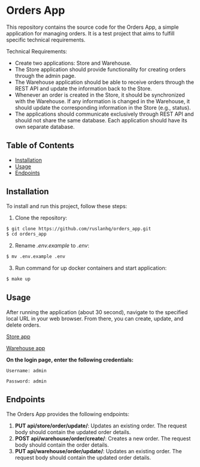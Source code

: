 # Orders App

This repository contains the source code for the Orders App, a simple application for managing orders. It is a test project that aims to fulfill specific technical requirements.

Technical Requirements:

- Create two applications: Store and Warehouse.
- The Store application should provide functionality for creating orders through the admin page.
- The Warehouse application should be able to receive orders through the REST API and update the information back to the Store.
- Whenever an order is created in the Store, it should be synchronized with the Warehouse. If any information is changed in the Warehouse, it should update the corresponding information in the Store (e.g., status).
- The applications should communicate exclusively through REST API and should not share the same database. Each application should have its own separate database.
## Table of Contents

- [Installation](#installation)
- [Usage](#usage)
- [Endpoints](#endpoints)

## Installation

To install and run this project, follow these steps:

1. Clone the repository: 
```sh
$ git clone https://github.com/ruslanhq/orders_app.git
$ cd orders_app
```
2. Rename *.env.example* to *.env*:
```sh
$ mv .env.example .env
```
3. Run command for up docker containers and start application:
```sh
$ make up
```

## Usage

After running the application (about 30 second), navigate to the specified local URL in your web browser. From there, you can create, update, and delete orders.

[Store app](http://127.0.0.1:8000/admin/)

[Warehouse app](http://127.0.0.1:8001/admin/)

**On the login page, enter the following credentials:**

`Username: admin`

`Password: admin`


## Endpoints

The Orders App provides the following endpoints:

1. **PUT api/store/order/update/**: Updates an existing order. The request body should contain the updated order details.
2. **POST api/warehouse/order/create/**: Creates a new order. The request body should contain the order details.
3. **PUT api/warehouse/order/update/**: Updates an existing order. The request body should contain the updated order details.
